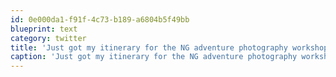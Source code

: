 ```yaml
---
id: 0e000da1-f91f-4c73-b189-a6804b5f49bb
blueprint: text
category: twitter
title: 'Just got my itinerary for the NG adventure photography workshop at @thebanffcentre in Sep.  Excited!'
caption: 'Just got my itinerary for the NG adventure photography workshop at <span class="username username_linked">@<a href="https://twitter.com/thebanffcentre" title="The Banff Centre">thebanffcentre</a></span> in Sep.  Excited!'
---
```

